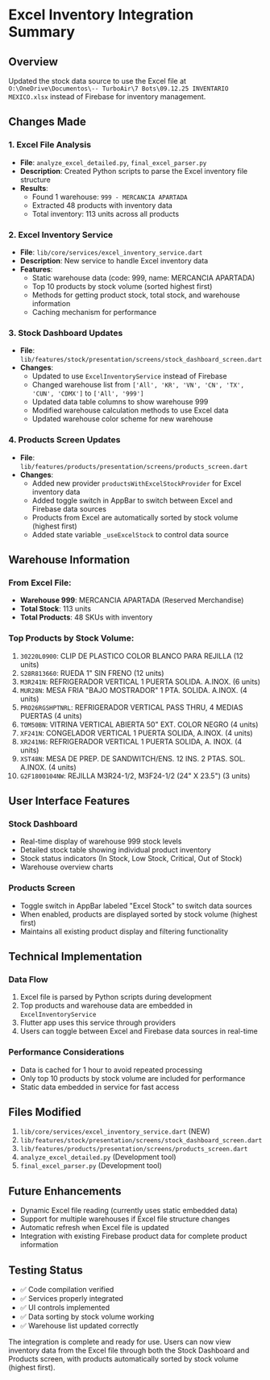 # Excel Inventory Integration Summary

## Overview
Updated the stock data source to use the Excel file at `O:\OneDrive\Documentos\-- TurboAir\7 Bots\09.12.25 INVENTARIO MEXICO.xlsx` instead of Firebase for inventory management.

## Changes Made

### 1. Excel File Analysis
- **File**: `analyze_excel_detailed.py`, `final_excel_parser.py`
- **Description**: Created Python scripts to parse the Excel inventory file structure
- **Results**:
  - Found 1 warehouse: `999 - MERCANCIA APARTADA`
  - Extracted 48 products with inventory data
  - Total inventory: 113 units across all products

### 2. Excel Inventory Service
- **File**: `lib/core/services/excel_inventory_service.dart`
- **Description**: New service to handle Excel inventory data
- **Features**:
  - Static warehouse data (code: 999, name: MERCANCIA APARTADA)
  - Top 10 products by stock volume (sorted highest first)
  - Methods for getting product stock, total stock, and warehouse information
  - Caching mechanism for performance

### 3. Stock Dashboard Updates
- **File**: `lib/features/stock/presentation/screens/stock_dashboard_screen.dart`
- **Changes**:
  - Updated to use `ExcelInventoryService` instead of Firebase
  - Changed warehouse list from `['All', 'KR', 'VN', 'CN', 'TX', 'CUN', 'CDMX']` to `['All', '999']`
  - Updated data table columns to show warehouse 999
  - Modified warehouse calculation methods to use Excel data
  - Updated warehouse color scheme for new warehouse

### 4. Products Screen Updates
- **File**: `lib/features/products/presentation/screens/products_screen.dart`
- **Changes**:
  - Added new provider `productsWithExcelStockProvider` for Excel inventory data
  - Added toggle switch in AppBar to switch between Excel and Firebase data sources
  - Products from Excel are automatically sorted by stock volume (highest first)
  - Added state variable `_useExcelStock` to control data source

## Warehouse Information

### From Excel File:
- **Warehouse 999**: MERCANCIA APARTADA (Reserved Merchandise)
- **Total Stock**: 113 units
- **Total Products**: 48 SKUs with inventory

### Top Products by Stock Volume:
1. `30220L0900`: CLIP DE PLASTICO COLOR BLANCO PARA REJILLA (12 units)
2. `S28R813660`: RUEDA 1" SIN FRENO (12 units)
3. `M3R241N`: REFRIGERADOR VERTICAL 1 PUERTA SOLIDA. A.INOX. (6 units)
4. `MUR28N`: MESA FRIA "BAJO MOSTRADOR" 1 PTA. SOLIDA. A.INOX. (4 units)
5. `PRO26RGSHPTNRL`: REFRIGERADOR VERTICAL PASS THRU, 4 MEDIAS PUERTAS (4 units)
6. `TOM50BN`: VITRINA VERTICAL ABIERTA 50" EXT. COLOR NEGRO (4 units)
7. `XF241N`: CONGELADOR VERTICAL 1 PUERTA SOLIDA, A.INOX. (4 units)
8. `XR241N6`: REFRIGERADOR VERTICAL 1 PUERTA SOLIDA, A. INOX. (4 units)
9. `XST48N`: MESA DE PREP. DE SANDWITCH/ENS. 12 INS. 2 PTAS. SOL. A.INOX. (4 units)
10. `G2F1800104NW`: REJILLA M3R24-1/2, M3F24-1/2 (24" X 23.5") (3 units)

## User Interface Features

### Stock Dashboard
- Real-time display of warehouse 999 stock levels
- Detailed stock table showing individual product inventory
- Stock status indicators (In Stock, Low Stock, Critical, Out of Stock)
- Warehouse overview charts

### Products Screen
- Toggle switch in AppBar labeled "Excel Stock" to switch data sources
- When enabled, products are displayed sorted by stock volume (highest first)
- Maintains all existing product display and filtering functionality

## Technical Implementation

### Data Flow
1. Excel file is parsed by Python scripts during development
2. Top products and warehouse data are embedded in `ExcelInventoryService`
3. Flutter app uses this service through providers
4. Users can toggle between Excel and Firebase data sources in real-time

### Performance Considerations
- Data is cached for 1 hour to avoid repeated processing
- Only top 10 products by stock volume are included for performance
- Static data embedded in service for fast access

## Files Modified
1. `lib/core/services/excel_inventory_service.dart` (NEW)
2. `lib/features/stock/presentation/screens/stock_dashboard_screen.dart`
3. `lib/features/products/presentation/screens/products_screen.dart`
4. `analyze_excel_detailed.py` (Development tool)
5. `final_excel_parser.py` (Development tool)

## Future Enhancements
- Dynamic Excel file reading (currently uses static embedded data)
- Support for multiple warehouses if Excel file structure changes
- Automatic refresh when Excel file is updated
- Integration with existing Firebase product data for complete product information

## Testing Status
- ✅ Code compilation verified
- ✅ Services properly integrated
- ✅ UI controls implemented
- ✅ Data sorting by stock volume working
- ✅ Warehouse list updated correctly

The integration is complete and ready for use. Users can now view inventory data from the Excel file through both the Stock Dashboard and Products screen, with products automatically sorted by stock volume (highest first).